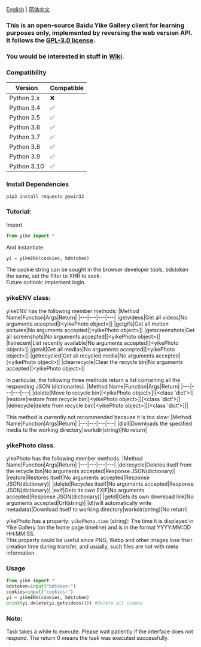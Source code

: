 [English](https://github.com/hexin-lin-1024/yikeWebClient/blob/main/README.md) | [简体中文](https://github.com/hexin-lin-1024/yikeWebClient/blob/main/README.sc.md)

### This is an open-source Baidu Yike Gallery client for learning purposes only, implemented by reversing the web version API. It follows the [GPL-3.0 license](https://github.com/hexin-lin-1024/yikeWebClientPython/blob/main/LICENSE).
### You would be interested in stuff in [Wiki](https://github.com/hexin-lin-1024/yikeWebClientPython/wiki).
### Compatibility
|Version|Compatible|
|---|---|
|Python 2.x| :x: |
|Python 3.4| :white_check_mark: |
|Python 3.5| :white_check_mark: |
|Python 3.6| :white_check_mark: |
|Python 3.7| :white_check_mark: |
|Python 3.8| :white_check_mark: |
|Python 3.9| :white_check_mark: |
|Python 3.10| :white_check_mark: |
### Install Dependencies
`pip3 install requests pywin32`
### Tutorial:
Import
```Python
from yike import *
```
And instantiate
```Python
yi = yikeENV(cookies, bdstoken)
```
The cookie string can be sought in the browser developer tools, bdstoken the same, set the filter to XHR to seek.  
Future outlook: implement login.  
### yikeENV class:
yikeENV has the following member methods:
|Method Name|Function|Args|Return|
|---|---|---|---|
|getvideos|Get all videos|No arguments accepted|\[\<yikePhoto object\>\]|
|getgifs|Get all motion pictures|No arguments accepted|\[\<yikePhoto object\>\]|
|getscreenshots|Get all screenshots|No arguments accepted|\[\<yikePhoto object\>\]|
|listrecent|List recently available|No arguments accepted|\[\<yikePhoto object\>\]|
|getall|Get all medias|No arguments accepted|\[\<yikePhoto object\>\]|
|getrecycled|Get all recycled media|No arguments accepted|\[\<yikePhoto object\>\]|
|clearrecycle|Clear the recycle bin|No arguments accepted|\[\<yikePhoto object\>\]|

In particular, the following three methods return a list containing all the responding JSON (dictionaries).
|Method Name|Function|Args|Return|
|---|---|---|---|
|delete|Move to recycle bin|\[\<yikePhoto object\>\]|\[\<class 'dict'\>\]|
|restore|restore from recycle bin|\[\<yikePhoto object\>\]|\[\<class 'dict'\>\]|
|delrecycle|delete from recycle bin|\[\<yikePhoto object\>\]|\[\<class 'dict'\>\]||

This method is currently not recommended because it is too slow:
|Method Name|Function|Args|Return|
|---|---|---|---|
|dlall|Downloads the specified media to the working directory|workdir(string)|No return|
### yikePhoto class.  
yikePhoto has the following member methods.
|Method Name|Function|Args|Return|
|---|---|---|---|
|delrecycle|Deletes itself from the recycle bin|No arguments accepted|Response JSON(dictionary)|
|restore|Restores itself|No arguments accepted|Response JSON(dictionary)|
|delete|Recycles itself|No arguments accepted|Response JSON(dictionary)|
|exif|Gets its own EXIF|No arguments accepted|Response JSON(dictionary)|
|getdl|Gets its own download link|No arguments accepted|Url(string)|
|dl(will automatically write metadata)|Download itself to working directory|workdir(string)|No return|

yikePhoto has a property: `yikePhoto.time` (string): The time it is displayed in Yike Gallery (on the home page timeline) and is in the format YYYY:MM:DD HH:MM:SS.  
This property could be useful since PNG, Webp and other images lose their creation time during transfer, and usually, such files are not with meta information.
### Usage
```Python
from yike import *  
bdstoken=input("bdtoken:")  
cookies=input("cookies:")  
yi = yikeENV(cookies, bdstoken)  
print(yi.delete(yi.getvideos())) #Delete all videos  
```
### Note: 
Task takes a while to execute. Please wait patiently if the interface does not respond. The return 0 means the task was executed successfully.

